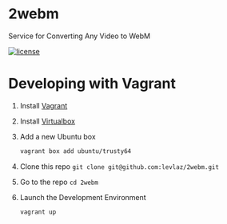 # 2webm
Service for Converting Any Video to WebM

[![license](https://img.shields.io/badge/license-AGPL-blue.svg)](http://www.gnu.org/licenses/agpl-3.0.en.html)

# Developing with Vagrant 

1. Install [Vagrant](https://www.vagrantup.com/downloads.html)

2. Install [Virtualbox](https://www.virtualbox.org/) 
3. Add a new Ubuntu box 
    
    ```bash 
    vagrant box add ubuntu/trusty64
    ```

4. Clone this repo `git clone git@github.com:levlaz/2webm.git`
5. Go to the repo `cd 2webm` 
6. Launch the Development Environment 

    ```bash 
    vagrant up 
    ```


